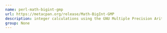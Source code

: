 ```yaml
---
name: perl-math-bigint-gmp
url: https://metacpan.org/release/Math-BigInt-GMP
description: integer calculations using the GNU Multiple Precision Arithmetic Library. URL : https://metacpan.org/release/Math-BigInt-GMP Groups : None
group: None
---
```

